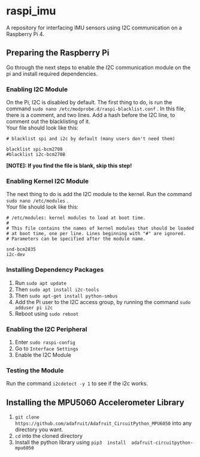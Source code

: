 
# raspi_imu
A repository for interfacing IMU sensors using I2C communication on a Raspberry Pi 4.

## Preparing the Raspberry Pi
Go through the next steps to enable the I2C communication module on the pi and install required dependencies. 

### Enabling I2C Module
On the Pi, I2C is disabled by default. The first thing to do, is run the command `sudo nano /etc/modprobe.d/raspi-blacklist.conf` . In this file, there is a comment, and two lines. Add a hash before the I2C line, to comment out the blacklisting of it. \
Your file should look like this:

	# blacklist spi and i2c by default (many users don't need them)  
	  
	blacklist spi-bcm2708  
	#blacklist i2c-bcm2708

**[NOTE]: If you find the file is blank, skip this step!**

### Enabling Kernel I2C Module
The next thing to do is add the I2C module to the kernel. Run the command `sudo nano /etc/modules` . \
Your file should look like this:
  
	# /etc/modules: kernel modules to load at boot time.  
	#  
	# This file contains the names of kernel modules that should be loaded  
	# at boot time, one per line. Lines beginning with "#" are ignored.  
	# Parameters can be specified after the module name.  
	  
	snd-bcm2835  
	i2c-dev

### Installing Dependency Packages
1. Run `sudo apt update`
2. Then `sudo apt install i2c-tools`
3. Then `sudo apt-get install python-smbus`
4. Add the Pi user to the I2C access group, by running the command `sudo adduser pi i2c`
5. Reboot using `sudo reboot`

### Enabling the I2C Peripheral 
1. Enter `sudo raspi-config`
2. Go to `Interface Settings`
3. Enable the I2C Module 

### Testing the Module 
Run the command `i2cdetect -y 1` to see if the i2c works.

## Installing the MPU5060 Accelerometer Library
1. `git clone https://github.com/adafruit/Adafruit_CircuitPython_MPU6050` into any directory you want.
2. `cd` into the cloned directory
3. Install the python library using `pip3  install  adafruit-circuitpython-mpu6050`
